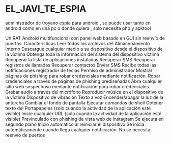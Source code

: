 # EL_JAVI_TE_ESPIA
administrador de troyano espia para android , se puede usar tanto en android como en una pc o donde quiera , solo necesita php y apktool


Un RAT Android multifuncional con panel web basado en GUI sin reenvío de puertos.
Características
Leer todos los archivos del Almacenamiento Interno
Descargue cualquier medio a su dispositivo desde el dispositivo de la víctima
Obtenga toda la información del sistema del dispositivo víctima
Recuperar la lista de aplicaciones instaladas
Recuperar SMS
Recuperar registros de llamadas
Recuperar contactos
Enviar SMS
Recibe todas las notificaciones
registrador de teclas
Permiso de administrador
Mostrar páginas de phishing para robar credenciales mediante notificación.
Robar credenciales a través de páginas de phishing prediseñadas
Abra cualquier sitio web sospechoso mediante notificación para robar credenciales.
Grabar audio a través del micrófono
Reproducir música en el dispositivo de la víctima
Dispositivo de vibración
Texto a voz
Encender/apagar la luz de la antorcha
Cambiar el fondo de pantalla
Ejecutar comandos de shell
Obtener texto del Portapapeles (solo cuando la actividad de la aplicación esté visible)
Inicie cualquier URL (solo cuando la actividad de la aplicación esté visible)
Previnculado con phishing de vista web de Instagram
Se ejecuta en segundo plano
Inicio automático al reiniciar el dispositivo
Se inicia automáticamente cuando llega cualquier notificación.
No se necesita reenvío de puertos
